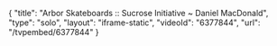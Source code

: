 {
    "title": "Arbor Skateboards :: Sucrose Initiative ~ Daniel MacDonald",
    "type": "solo",
    "layout": "iframe-static",
    "videoId": "6377844",
    "url": "\/tvpembed\/6377844"
}